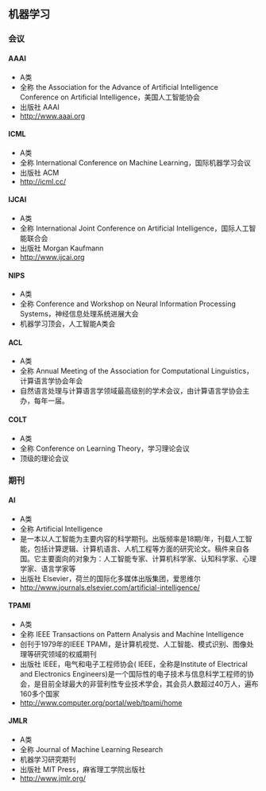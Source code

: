 ## 机器学习

### 会议

#### AAAI

* A类
* 全称  the Association for the Advance of Artificial Intelligence Conference on Artificial Intelligence，美国人工智能协会
* 出版社 AAAI
* http://www.aaai.org

#### ICML

* A类
* 全称 International Conference on Machine 
Learning，国际机器学习会议
* 出版社 ACM
* http://icml.cc/

#### IJCAI

* A类
* 全称 International Joint Conference on Artificial
Intelligence，国际人工智能联合会
* 出版社 Morgan Kaufmann
* http://www.ijcai.org

#### NIPS

* A类
* 全称 Conference and Workshop on Neural Information Processing Systems，神经信息处理系统进展大会
* 机器学习顶会，人工智能A类会

#### ACL
* A类
* 全称 Annual Meeting of the Association for 
Computational Linguistics，计算语言学协会年会
* 自然语言处理与计算语言学领域最高级别的学术会议，由计算语言学协会主办，每年一届。

#### COLT
* A类
* 全称 Conference on Learning Theory，学习理论会议
* 顶级的理论会议


### 期刊

#### AI

* A类
* 全称 Artificial Intelligence
* 是一本以人工智能为主要内容的科学期刊。出版频率是18期/年，刊载人工智能，包括计算逻辑、计算机语言、人机工程等方面的研究论文。稿件来自各国。它主要面向的对象为：人工智能专家、计算机科学家、认知科学家、心理学家、语言学家等
* 出版社 Elsevier，荷兰的国际化多媒体出版集团，爱思维尔
* http://www.journals.elsevier.com/artificial-intelligence/

#### TPAMI

* A类
* 全称 IEEE Transactions on Pattern Analysis and Machine Intelligence
* 创刊于1979年的IEEE TPAMI，是计算机视觉、人工智能、模式识别、图像处理等研究领域的权威期刊
* 出版社 IEEE，电气和电子工程师协会( IEEE，全称是Institute of Electrical and Electronics Engineers)是一个国际性的电子技术与信息科学工程师的协会，是目前全球最大的非营利性专业技术学会，其会员人数超过40万人，遍布160多个国家
* http://www.computer.org/portal/web/tpami/home

#### JMLR

* A类
* 全称 Journal of Machine Learning Research
* 机器学习研究期刊
* 出版社 MIT Press，麻省理工学院出版社
* http://www.jmlr.org/








